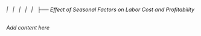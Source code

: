 ###### |   |   |   |   |   ├── Effect of Seasonal Factors on Labor Cost and Profitability

*Add content here*